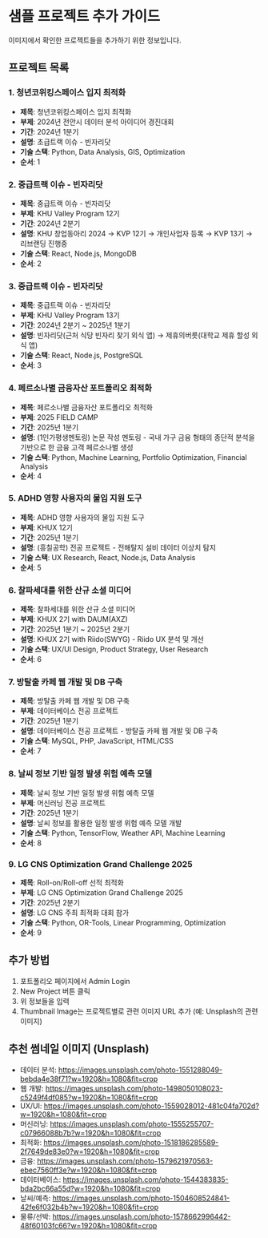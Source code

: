 # 샘플 프로젝트 추가 가이드

이미지에서 확인한 프로젝트들을 추가하기 위한 정보입니다.

## 프로젝트 목록

### 1. 청년코위킹스페이스 입지 최적화
- **제목**: 청년코위킹스페이스 입지 최적화
- **부제**: 2024년 전안시 데이터 분석 아이디어 경진대회
- **기간**: 2024년 1분기
- **설명**: 초급트랙 이슈 - 빈자리닷
- **기술 스택**: Python, Data Analysis, GIS, Optimization
- **순서**: 1

### 2. 중급트랙 이슈 - 빈자리닷
- **제목**: 중급트랙 이슈 - 빈자리닷  
- **부제**: KHU Valley Program 12기
- **기간**: 2024년 2분기
- **설명**: KHU 창업동아리 2024 → KVP 12기 → 개인사업자 등록 → KVP 13기 → 리브랜딩 진행중
- **기술 스택**: React, Node.js, MongoDB
- **순서**: 2

### 3. 중급트랙 이슈 - 빈자리닷
- **제목**: 중급트랙 이슈 - 빈자리닷
- **부제**: KHU Valley Program 13기
- **기간**: 2024년 2분기 ~ 2025년 1분기
- **설명**: 빈자리닷(근처 식당 빈자리 찾기 외식 앱) → 제휴의버릇(대학교 제휴 할성 외식 앱)
- **기술 스택**: React, Node.js, PostgreSQL
- **순서**: 3

### 4. 페르소나별 금융자산 포트폴리오 최적화
- **제목**: 페르소나별 금융자산 포트폴리오 최적화
- **부제**: 2025 FIELD CAMP
- **기간**: 2025년 1분기
- **설명**: (1인가평생멘토링) 논문 작성 멘토링 - 국내 가구 금융 형태의 종단적 분석을 기반으로 한 금융 고객 페르소나별 생성
- **기술 스택**: Python, Machine Learning, Portfolio Optimization, Financial Analysis
- **순서**: 4

### 5. ADHD 영향 사용자의 물입 지원 도구
- **제목**: ADHD 영향 사용자의 물입 지원 도구
- **부제**: KHUX 12기
- **기간**: 2025년 1분기
- **설명**: (흥칠공학) 전공 프로젝트 - 전해탈지 설비 데이터 이상치 탐지
- **기술 스택**: UX Research, React, Node.js, Data Analysis
- **순서**: 5

### 6. 찰파세대를 위한 산규 소셜 미디어
- **제목**: 찰파세대를 위한 산규 소셜 미디어  
- **부제**: KHUX 2기 with DAUM(AXZ)
- **기간**: 2025년 1분기 ~ 2025년 2분기
- **설명**: KHUX 2기 with Riido(SWYG) - Riido UX 분석 및 개선
- **기술 스택**: UX/UI Design, Product Strategy, User Research
- **순서**: 6

### 7. 방탈출 카페 웹 개발 및 DB 구축
- **제목**: 방탈출 카페 웹 개발 및 DB 구축
- **부제**: 데이터베이스 전공 프로젝트
- **기간**: 2025년 1분기
- **설명**: 데이터베이스 전공 프로젝트 - 방탈출 카페 웹 개발 및 DB 구축
- **기술 스택**: MySQL, PHP, JavaScript, HTML/CSS
- **순서**: 7

### 8. 날씨 정보 기반 일정 발생 위험 예측 모델
- **제목**: 날씨 정보 기반 일정 발생 위험 예측 모델
- **부제**: 머신러닝 전공 프로젝트
- **기간**: 2025년 1분기
- **설명**: 날씨 정보를 활용한 일정 발생 위험 예측 모델 개발
- **기술 스택**: Python, TensorFlow, Weather API, Machine Learning
- **순서**: 8

### 9. LG CNS Optimization Grand Challenge 2025
- **제목**: Roll-on/Roll-off 선적 최적화
- **부제**: LG CNS Optimization Grand Challenge 2025
- **기간**: 2025년 2분기
- **설명**: LG CNS 주최 최적화 대회 참가
- **기술 스택**: Python, OR-Tools, Linear Programming, Optimization
- **순서**: 9

## 추가 방법

1. 포트폴리오 페이지에서 Admin Login
2. New Project 버튼 클릭
3. 위 정보들을 입력
4. Thumbnail Image는 프로젝트별로 관련 이미지 URL 추가 (예: Unsplash의 관련 이미지)

## 추천 썸네일 이미지 (Unsplash)

- 데이터 분석: https://images.unsplash.com/photo-1551288049-bebda4e38f71?w=1920&h=1080&fit=crop
- 웹 개발: https://images.unsplash.com/photo-1498050108023-c5249f4df085?w=1920&h=1080&fit=crop
- UX/UI: https://images.unsplash.com/photo-1559028012-481c04fa702d?w=1920&h=1080&fit=crop  
- 머신러닝: https://images.unsplash.com/photo-1555255707-c07966088b7b?w=1920&h=1080&fit=crop
- 최적화: https://images.unsplash.com/photo-1518186285589-2f7649de83e0?w=1920&h=1080&fit=crop
- 금융: https://images.unsplash.com/photo-1579621970563-ebec7560ff3e?w=1920&h=1080&fit=crop
- 데이터베이스: https://images.unsplash.com/photo-1544383835-bda2bc66a55d?w=1920&h=1080&fit=crop
- 날씨/예측: https://images.unsplash.com/photo-1504608524841-42fe6f032b4b?w=1920&h=1080&fit=crop
- 물류/선박: https://images.unsplash.com/photo-1578662996442-48f60103fc66?w=1920&h=1080&fit=crop
